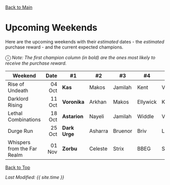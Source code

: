 [Back to Main](index.md)

# Upcoming Weekends

Here are the upcoming weekends with their *estimated* dates - the *estimated* purchase reward - and the current expected champions.

<span style="font-size:1.2em;">ⓘ</span> *Note: The first champion column (in bold) are the ones most likely to receive the purchase reward.*

| Weekend | Date | #1 | #2 | #3 | #4 | #5 | Reward |
|---|--:|---|---|---|---|---|---|
| Rise of Undeath | 04 Oct | **Kas** | Makos | Jamilah | Kent | Viconia | Golden Epic |
| Darklord Rising | 11 Oct | **Voronika** | Arkhan | Makos | Ellywick | Karlach | Golden Epic |
| Lethal Combinations | 18 Oct | **Astarion** | Nayeli | Jamilah | Widdle | Valentine | Golden Epic |
| Durge Run | 25 Oct | **Dark Urge** | Asharra | Bruenor | Briv | Lae'zel | Golden Epic |
| Whispers from the Far Realm | 01 Nov | **Zorbu** | Celeste | Strix | BBEG | Shandie | Golden Epic |

[Back to Top](#top)

*Last Modified: {{ site.time }}*